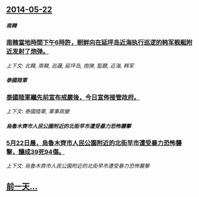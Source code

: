 ## [2014-05-22](/news/2014/05/22/index.md)

##### 南韓
### [南韓當地時間下午6時許，朝鲜向在延坪岛近海执行巡逻的韩军舰艇附近发射了炮弹。](/news/2014/05/22/南韓當地時間下午6時許-朝鲜向在延坪岛近海执行巡逻的韩军舰艇附近发射了炮弹.md)
_上下文: 北韓, 南韓, 巡邏, 延坪岛, 炮弹, 監聽, 近海, 韩军_

##### 泰國陸軍
### [泰國陸軍繼先前宣布戒嚴後，今日宣佈接管政府。 ](/news/2014/05/22/泰國陸軍繼先前宣布戒嚴後-今日宣佈接管政府.md)
_上下文: 泰國陸軍, 軍事政變_

##### 烏魯木齊市人民公園附近的北街早市遭受暴力恐怖襲擊
### [5月22日晨，烏魯木齊市人民公園附近的北街早市遭受暴力恐怖襲擊，釀成39死94傷。](/news/2014/05/22/5月22日晨-烏魯木齊市人民公園附近的北街早市遭受暴力恐怖襲擊-釀成39死94傷.md)
_上下文: 烏魯木齊市人民公園附近的北街早市遭受暴力恐怖襲擊_

## [前一天...](/news/2014/05/21/index.md)

